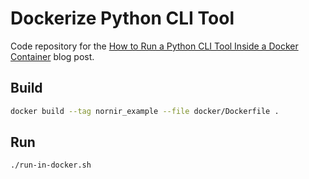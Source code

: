 # Dockerize Python CLI Tool

Code repository for the [How to Run a Python CLI Tool Inside a Docker Container](https://dteslya.engineer/dockerize_pyhton_cli/) blog post.

## Build

```bash
docker build --tag nornir_example --file docker/Dockerfile .
```

## Run

```bash
./run-in-docker.sh
```